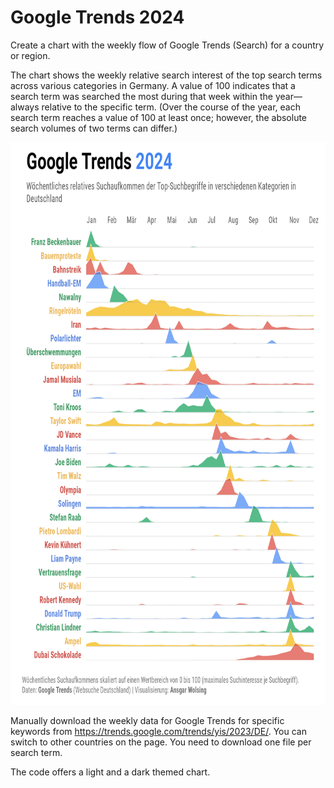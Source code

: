 # Google Trends 2024

Create a chart with the weekly flow of Google Trends (Search) for a country or region.

The chart shows the weekly relative search interest of the top search terms across various categories in Germany. A value of 100 indicates that a search term was searched the most during that week within the year—always relative to the specific term. (Over the course of the year, each search term reaches a value of 100 at least once; however, the absolute search volumes of two terms can differ.)

<img src="plots/gtrends_de_2024_light.png" height="900px" alt="A chart showing the Google Trends 2024 for Germany as an area chart for each search term. The peaks illustrate when a term was most searched. The terms are sorted by the earliest peak date. Selection of terms in chronological order: Franz Beckenbauer, farmer protests, rail strikes, Handball European Championship, Navalny, floods, European Championship, European elections, Taylor Swift, US election, Dubai chocolate.">

Manually download the weekly data for Google Trends for specific keywords from https://trends.google.com/trends/yis/2023/DE/. You can switch to other countries on the page. You need to download one file per search term.

The code offers a light and a dark themed chart.
